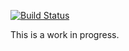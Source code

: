 [![Build Status](https://travis-ci.org/18F/django-email-pal.svg?branch=master)](https://travis-ci.org/18F/django-email-pal)

This is a work in progress.
